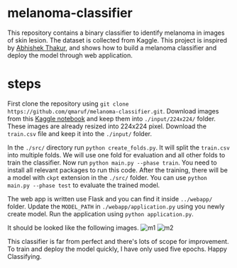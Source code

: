 # melanoma-classifier

This repository contains a binary classifier to identify melanoma in images of skin lesion. The dataset is collected from Kaggle. This project is inspired by [Abhishek Thakur](https://youtu.be/BUh76-xD5qU), and shows how to build a melanoma classifier and deploy the model through web application.

# steps

First clone the repository using `git clone https://github.com/qmaruf/melanoma-classifier.git`. Download images from this [Kaggle notebook](https://www.kaggle.com/abhishek/melanoma-detection-with-pytorch/data?select=train) and keep them into `./input/224x224/` folder. These images are already resized into 224x224 pixel. Download the `train.csv` file and keep it into the `./input/` folder.

In the `./src/` directory run `python create_folds.py`. It will split the `train.csv` into multiple folds. We will use one fold for evaluation and all other folds to train the classifier. Now run `python main.py --phase train`. You need to install all relevant packages to run this code. After the training, there will be a model with `ckpt` extension in the `./src/` folder. You can use `python main.py --phase test` to evaluate the trained model.

The web app is written use Flask and you can find it inside `../webapp/` folder. Update the `MODEL_PATH` in `./webapp/application.py` using you newly create model. Run the application using `python application.py`.

It should be looked like the following images.
![m1](https://user-images.githubusercontent.com/530250/103720445-14e5b380-5017-11eb-8c91-deb4e49d5884.png)
![m2](https://user-images.githubusercontent.com/530250/103720457-19aa6780-5017-11eb-9427-41d7480d6e2e.png)

This classifier is far from perfect and there's lots of scope for improvement. To train and deploy the model quickly, I have only used five epochs.
Happy Classifying.
